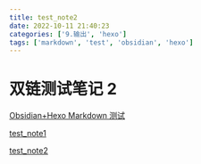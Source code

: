 ```yaml
---
title: test_note2
date: 2022-10-11 21:40:23
categories: ['9.输出', 'hexo']
tags: ['markdown', 'test', 'obsidian', 'hexo']
---
```


# 双链测试笔记 2

[Obsidian+Hexo Markdown 测试](../1186/#图表)

[test_note1](../1187)

[test_note2](../1190)
